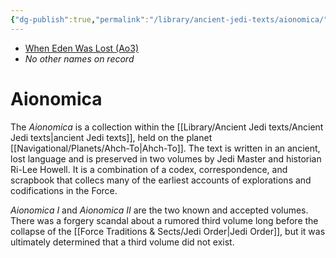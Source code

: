 ```yaml
---
{"dg-publish":true,"permalink":"/library/ancient-jedi-texts/aionomica/","tags":["library"],"noteIcon":"saber1"}
---
```


- [When Eden Was Lost (Ao3)](https://archiveofourown.org/works/19334440)
- *No other names on record*
# Aionomica
The *Aionomica* is a collection within the [[Library/Ancient Jedi texts/Ancient Jedi texts\|ancient Jedi texts]], held on the planet [[Navigational/Planets/Ahch-To\|Ahch-To]]. The text is written in an ancient, lost language and is preserved in two volumes by Jedi Master and historian Ri-Lee Howell. It is a combination of a codex, correspondence, and scrapbook that collecs many of the earliest accounts of explorations and codifications in the Force. 

*Aionomica I* and *Aionomica II* are the two known and accepted volumes. There was a forgery scandal about a rumored third volume long before the collapse of the [[Force Traditions & Sects/Jedi Order\|Jedi Order]], but it was ultimately determined that a third volume did not exist. 